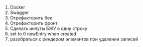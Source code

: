 1. Docker
2. Swagger
3. Отрефакторить бек
4. Отрефакторить фронт
5. Сделать инпуты БЖУ в одну строку
6. set to 0 newEntry when created
7. разобраться с рендером элементов при удалении записей 